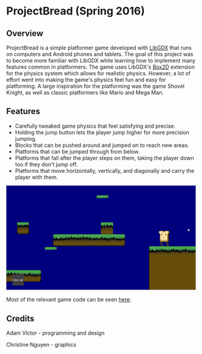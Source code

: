 # ProjectBread (Spring 2016)
## Overview
ProjectBread is a simple platformer game developed with [LibGDX](https://libgdx.badlogicgames.com/) that runs on computers and Android phones and tablets. The goal of this project was to become more familiar with LibGDX while learning how to implement many features common in platformers. The game uses LibGDX's [Box2D](http://box2d.org/about/) extension for the physics system which allows for realistic physics. However, a lot of effort went into making the game's physics feel fun and easy for platforming. A large inspiration for the platforming was the game Shovel Knight, as well as classic platformers like Mario and Mega Man.

## Features
* Carefully tweaked game physics that feel satisfying and precise. 
* Holding the jump button lets the player jump higher for more precision jumping.
* Blocks that can be pushed around and jumped on to reach new areas.
* Platforms that can be jumped through from below.
* Platforms that fall after the player steps on them, taking the player down too if they don't jump off.
* Platforms that move horizontally, vertically, and diagonally and carry the player with them.

![gameplay](https://github.com/wizered67/ProjectBread/blob/master/projectbread.gif)

Most of the relevant game code can be seen [here](https://github.com/wizered67/ProjectBread/tree/master/core/src/com/mygdx/game).
## Credits
Adam Victor - programming and design
 
Christine Nguyen - graphics
